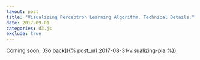 ```yaml
---
layout: post
title: "Visualizing Perceptron Learning Algorithm. Technical Details."
date: 2017-09-01
categories: d3.js
exclude: true
---
```


Coming soon. [Go back]({% post_url 2017-08-31-visualizing-pla %})